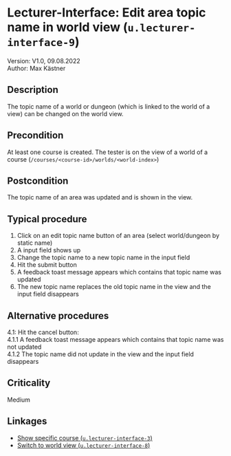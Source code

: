 # Lecturer-Interface: Edit area topic name in world view (`u.lecturer-interface-9`)


Version: V1.0, 09.08.2022 \
Author: Max Kästner

## Description

The topic name of a world or dungeon (which is linked to the world of a view) can be changed on the world view.

## Precondition

At least one course is created. The tester is on the view of a world of a course (`/courses/<course-id>/worlds/<world-index>`)

## Postcondition

The topic name of an area was updated and is shown in the view.

## Typical procedure

1. Click on an edit topic name button of an area (select world/dungeon by static name)
2. A input field shows up
3. Change the topic name to a new topic name in the input field
4. Hit the submit button
5. A feedback toast message appears which contains that topic name was updated
6. The new topic name replaces the old topic name in the view and the input field disappears

## Alternative procedures

4.1: Hit the cancel button: \
    4.1.1 A feedback toast message appears which contains that topic name was not updated \
    4.1.2 The topic name did not update in the view and the input field disappears

## Criticality

Medium

## Linkages

- [Show specific course (`u.lecturer-interface-3`)](u-lecturer-interface-03-show-specific-course.md)
- [Switch to world view (`u.lecturer-interface-8`)](u-lecturer-interface-08-switch-to-world-view.md)